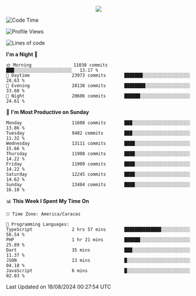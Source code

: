 <p align="center">
  <a href="http://www.github.com/thevacs">
    <img src="https://github-readme-streak-stats.herokuapp.com/?user=thevacs&stroke=ffffff&background=1c1917&ring=0891b2&fire=0891b2&currStreakNum=ffffff&currStreakLabel=0891b2&sideNums=ffffff&sideLabels=ffffff&dates=ffffff&hide_border=true" />
  </a>
</p>

<!--START_SECTION:waka-->
![Code Time](http://img.shields.io/badge/Code%20Time-2%2C650%20hrs%2031%20mins-blue)

![Profile Views](http://img.shields.io/badge/Profile%20Views-0-blue)

![Lines of code](https://img.shields.io/badge/From%20Hello%20World%20I%27ve%20Written-10.5%20million%20lines%20of%20code-blue)

**I'm a Night 🦉** 

```text
🌞 Morning                11030 commits       ███░░░░░░░░░░░░░░░░░░░░░░   13.17 % 
🌆 Daytime                23973 commits       ███████░░░░░░░░░░░░░░░░░░   28.63 % 
🌃 Evening                28138 commits       ████████░░░░░░░░░░░░░░░░░   33.60 % 
🌙 Night                  20606 commits       ██████░░░░░░░░░░░░░░░░░░░   24.61 % 
```
📅 **I'm Most Productive on Sunday** 

```text
Monday                   11608 commits       ███░░░░░░░░░░░░░░░░░░░░░░   13.86 % 
Tuesday                  9482 commits        ███░░░░░░░░░░░░░░░░░░░░░░   11.32 % 
Wednesday                13111 commits       ████░░░░░░░░░░░░░░░░░░░░░   15.66 % 
Thursday                 11908 commits       ████░░░░░░░░░░░░░░░░░░░░░   14.22 % 
Friday                   11909 commits       ████░░░░░░░░░░░░░░░░░░░░░   14.22 % 
Saturday                 12245 commits       ████░░░░░░░░░░░░░░░░░░░░░   14.62 % 
Sunday                   13484 commits       ████░░░░░░░░░░░░░░░░░░░░░   16.10 % 
```


📊 **This Week I Spent My Time On** 

```text
🕑︎ Time Zone: America/Caracas

💬 Programming Languages: 
TypeScript               2 hrs 57 mins       ██████████████░░░░░░░░░░░   56.54 % 
PHP                      1 hr 21 mins        ██████░░░░░░░░░░░░░░░░░░░   25.89 % 
Dart                     35 mins             ███░░░░░░░░░░░░░░░░░░░░░░   11.37 % 
JSON                     13 mins             █░░░░░░░░░░░░░░░░░░░░░░░░   04.18 % 
JavaScript               6 mins              █░░░░░░░░░░░░░░░░░░░░░░░░   02.03 % 
```


 Last Updated on 18/08/2024 00:27:54 UTC
<!--END_SECTION:waka-->
